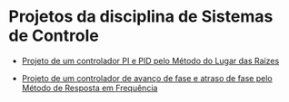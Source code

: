 
# Projetos da disciplina de Sistemas de Controle

- [Projeto de um controlador PI e PID pelo Método do Lugar das Raízes](/Método%20do%20Lugar%20das%20Raízes)

- [Projeto de um controlador de avanço de fase e atraso de fase pelo Método de Resposta em Frequência](/Método%20de%20Resposta%20em%20Frequência)
